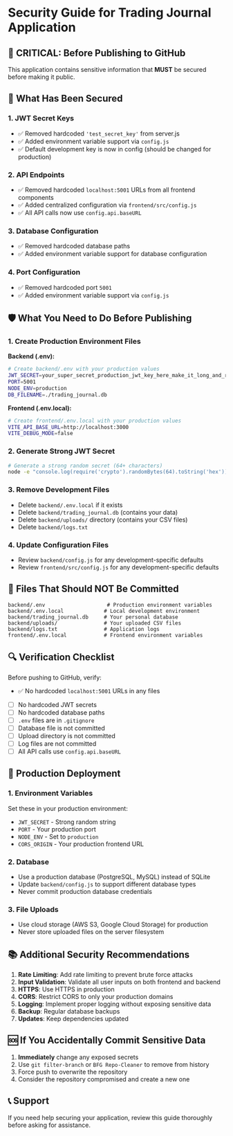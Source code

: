 # Security Guide for Trading Journal Application

## 🚨 **CRITICAL: Before Publishing to GitHub**

This application contains sensitive information that **MUST** be secured before making it public.

## 🔐 **What Has Been Secured**

### 1. **JWT Secret Keys**
- ✅ Removed hardcoded `'test_secret_key'` from server.js
- ✅ Added environment variable support via `config.js`
- ✅ Default development key is now in config (should be changed for production)

### 2. **API Endpoints**
- ✅ Removed hardcoded `localhost:5001` URLs from all frontend components
- ✅ Added centralized configuration via `frontend/src/config.js`
- ✅ All API calls now use `config.api.baseURL`

### 3. **Database Configuration**
- ✅ Removed hardcoded database paths
- ✅ Added environment variable support for database configuration

### 4. **Port Configuration**
- ✅ Removed hardcoded port `5001`
- ✅ Added environment variable support via `config.js`

## 🛡️ **What You Need to Do Before Publishing**

### 1. **Create Production Environment Files**

**Backend (.env):**
```bash
# Create backend/.env with your production values
JWT_SECRET=your_super_secret_production_jwt_key_here_make_it_long_and_random
PORT=5001
NODE_ENV=production
DB_FILENAME=./trading_journal.db
```

**Frontend (.env.local):**
```bash
# Create frontend/.env.local with your production values
VITE_API_BASE_URL=http://localhost:3000
VITE_DEBUG_MODE=false
```

### 2. **Generate Strong JWT Secret**
```bash
# Generate a strong random secret (64+ characters)
node -e "console.log(require('crypto').randomBytes(64).toString('hex'))"
```

### 3. **Remove Development Files**
- Delete `backend/.env.local` if it exists
- Delete `backend/trading_journal.db` (contains your data)
- Delete `backend/uploads/` directory (contains your CSV files)
- Delete `backend/logs.txt`

### 4. **Update Configuration Files**
- Review `backend/config.js` for any development-specific defaults
- Review `frontend/src/config.js` for any development-specific defaults

## 📁 **Files That Should NOT Be Committed**

```
backend/.env                    # Production environment variables
backend/.env.local             # Local development environment
backend/trading_journal.db     # Your personal database
backend/uploads/               # Your uploaded CSV files
backend/logs.txt               # Application logs
frontend/.env.local            # Frontend environment variables
```

## 🔍 **Verification Checklist**

Before pushing to GitHub, verify:

- ✅ No hardcoded `localhost:5001` URLs in any files
- [ ] No hardcoded JWT secrets
- [ ] No hardcoded database paths
- [ ] `.env` files are in `.gitignore`
- [ ] Database file is not committed
- [ ] Upload directory is not committed
- [ ] Log files are not committed
- [ ] All API calls use `config.api.baseURL`

## 🚀 **Production Deployment**

### 1. **Environment Variables**
Set these in your production environment:
- `JWT_SECRET` - Strong random string
- `PORT` - Your production port
- `NODE_ENV` - Set to `production`
- `CORS_ORIGIN` - Your production frontend URL

### 2. **Database**
- Use a production database (PostgreSQL, MySQL) instead of SQLite
- Update `backend/config.js` to support different database types
- Never commit production database credentials

### 3. **File Uploads**
- Use cloud storage (AWS S3, Google Cloud Storage) for production
- Never store uploaded files on the server filesystem

## 📚 **Additional Security Recommendations**

1. **Rate Limiting**: Add rate limiting to prevent brute force attacks
2. **Input Validation**: Validate all user inputs on both frontend and backend
3. **HTTPS**: Use HTTPS in production
4. **CORS**: Restrict CORS to only your production domains
5. **Logging**: Implement proper logging without exposing sensitive data
6. **Backup**: Regular database backups
7. **Updates**: Keep dependencies updated

## 🆘 **If You Accidentally Commit Sensitive Data**

1. **Immediately** change any exposed secrets
2. Use `git filter-branch` or `BFG Repo-Cleaner` to remove from history
3. Force push to overwrite the repository
4. Consider the repository compromised and create a new one

## 📞 **Support**

If you need help securing your application, review this guide thoroughly before asking for assistance.
